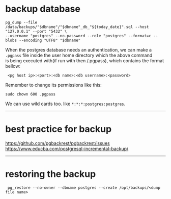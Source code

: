 # backup database
```
pg_dump --file /data/backups/"$dbname"/"$dbname"_db_"${today_date}".sql --host "127.0.0.1" --port "5432" \
--username "postgres" --no-password --role "postgres" --format=c --blobs --encoding "UTF8" "$dbname"
```
When the postgres database needs an authentication, we can make a `.pgpass` file inside the user home directory which the above command  
is being executed with(if run with <username> then <username>/.pgpass), which contains the format bellow:  
```
 <pg host ip>:<port>:<db name>:<db username>:<password>
```
Remember to change its permissions like this:  
```
sudo chown 600 .pgpass
```
We can use wild cards too. like `*:*:*:postgres:postgres`.  

---
# best practice for backup
https://github.com/pgbackrest/pgbackrest/issues  
https://www.educba.com/postgresql-incremental-backup/

---
# restoring the backup
```
 pg_restore --no-owner --dbname postgres --create /opt/backups/<dump file name>
```
